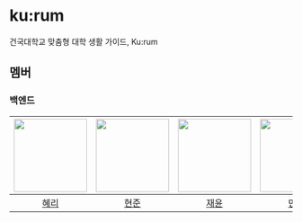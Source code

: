 # ku:rum
건국대학교 맞춤형 대학 생활 가이드, Ku:rum

## 멤버

### 백엔드


| <img src="https://avatars.githubusercontent.com/Hyeri1ee" width="130" height="130"> | <img src="https://avatars.githubusercontent.com/buzz0331" width="130" height="130"> |   <img src="https://avatars.githubusercontent.com/tintin010" height="130">   | <img src="https://avatars.githubusercontent.com/kmw10693" width="130" height="130">  |
|:-----------------------------------------------------------------------------------------:|:-----------------------------------------------------------------------------------------:|:--------------------------------------------------------------------------------------:|:-----------------------------------------------------------------------------------------:|
|                              [혜리](https://github.com/Hyeri1ee)                               |                             [현준](https://github.com/buzz0331)                              |                          [재윤](https://github.com/tintin010)                              |                          [민우](https://github.com/kmw10693)                           |
